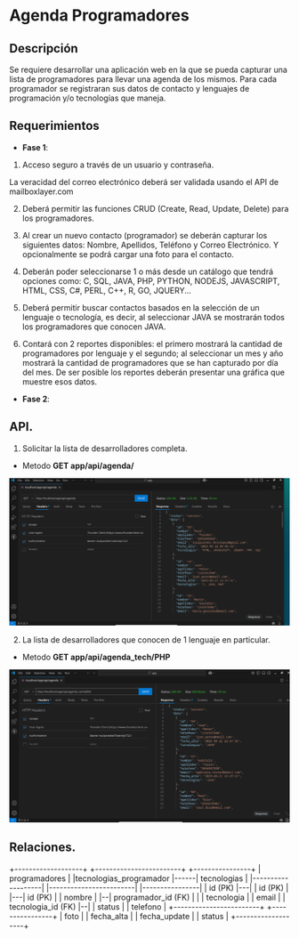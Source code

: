 # Agenda Programadores


## Descripción

Se requiere desarrollar una aplicación web en la que se pueda capturar una lista de programadores para llevar una agenda de los mismos. Para cada programador se registraran sus datos de contacto y lenguajes de programación y/o tecnologías que maneja.

## Requerimientos

- **Fase 1**:

1. Acceso seguro a través de un usuario y contraseña. 

La veracidad del correo electrónico deberá ser validada usando el API de mailboxlayer.com

2. Deberá permitir las funciones CRUD (Create, Read, Update, Delete) para los programadores.

3. Al crear un nuevo contacto (programador) se deberán capturar los siguientes datos: Nombre, Apellidos, Teléfono y Correo Electrónico. Y opcionalmente se podrá cargar una foto para el contacto.

4. Deberán poder seleccionarse 1 o más desde un catálogo que tendrá opciones como: C, SQL, JAVA, PHP, PYTHON, NODEJS, JAVASCRIPT, HTML, CSS, C#, PERL, C++, R, GO, JQUERY...

5. Deberá permitir buscar contactos basados en la selección de un lenguaje o tecnología, es decir, al seleccionar JAVA se mostrarán todos los programadores que conocen JAVA.

6. Contará con 2 reportes disponibles: el primero mostrará la cantidad de programadores por lenguaje y el segundo; al seleccionar un mes y año mostrará la cantidad de programadores que se han capturado por día del mes. De ser posible los reportes deberán presentar una gráfica que muestre esos datos.


- **Fase 2**:

## API.

1. Solicitar la lista de desarrolladores completa.
- Metodo **GET  app/api/agenda/**

![app/api/agenda/](apiGET01.png)


2. La lista de desarrolladores que conocen de 1 lenguaje en particular.
- Metodo **GET app/api/agenda_tech/PHP**

![app/api/agenda_tech/{tecnologia}](apiGET02.png)


## Relaciones.

+-------------------+      +------------------------+      +----------------+
|   programadores   |      |tecnologias_programador |------|  tecnologias   |
|-------------------|      |------------------------|      |----------------|
| id (PK)           |---|  | id (PK)                |  |---| id (PK)        |
| nombre            |   |--| programador_id (FK)    |  |   | tecnologia     |
| email             |      | tecnologia_id (FK)     |--|   | status         |
| telefono          |      +------------------------+      +----------------+
| foto              |
| fecha_alta        |
| fecha_update      |
| status            |
+-------------------+

